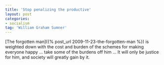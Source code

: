 ```yaml
---
title: 'Stop penalizing the productive'
layout: post
categories:
- socialism
tag: 'William Graham Sumner'
---
```


[The forgotten man]({% post_url 2009-11-23-the-forgotten-man %}) is weighted down with the cost and burden of the schemes for making everyone happy ... take some of the burdens off him ... It will only be justice for him, and society will greatly gain by it.
